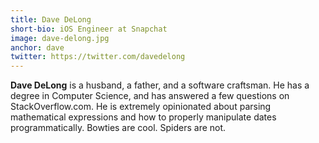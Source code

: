 ```yaml
---
title: Dave DeLong
short-bio: iOS Engineer at Snapchat
image: dave-delong.jpg
anchor: dave
twitter: https://twitter.com/davedelong
---
```


**Dave DeLong** is a husband, a father, and a software craftsman. He has a degree in Computer Science, and has answered a few questions on StackOverflow.com. He is extremely opinionated about parsing mathematical expressions and how to properly manipulate dates programmatically. Bowties are cool. Spiders are not.
